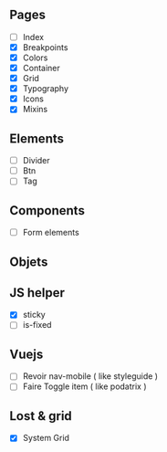 

## Pages

- [ ] Index
- [x] Breakpoints
- [x] Colors
- [x] Container
- [x] Grid
- [x] Typography
- [x] Icons
- [x] Mixins

## Elements

- [ ] Divider
- [ ] Btn
- [ ] Tag

## Components

- [ ] Form elements

## Objets

## JS helper 

- [x] sticky
- [ ] is-fixed

## Vuejs 

- [ ] Revoir nav-mobile ( like styleguide )
- [ ] Faire Toggle item ( like podatrix )

## Lost & grid

- [x] System Grid